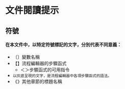 # 文件閱讀提示

## 符號

#### 在本文件中，以特定符號標記的文字，分別代表不同意義：

* 〔〕變數名稱
* 【】流程編輯器的步驟函式
  * ＜＞步驟函式的可用指令
* `以灰底呈現的文字，是流程編輯器中各項步驟函式的語法。`
* 《》其他章節的標題名稱



